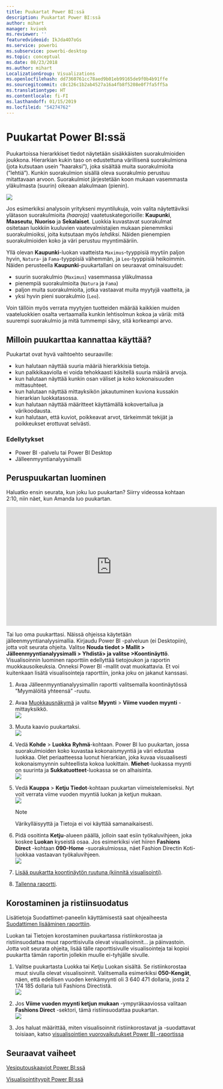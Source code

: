 ```yaml
---
title: Puukartat Power BI:ssä
description: Puukartat Power BI:ssä
author: mihart
manager: kvivek
ms.reviewer: ''
featuredvideoid: IkJda4O7oGs
ms.service: powerbi
ms.subservice: powerbi-desktop
ms.topic: conceptual
ms.date: 08/23/2018
ms.author: mihart
LocalizationGroup: Visualizations
ms.openlocfilehash: dd7360761cc78aed9b01eb99165de9f0b4b91ffe
ms.sourcegitcommit: c8c126c1b2ab4527a16a4fb8f5208e0f7fa5ff5a
ms.translationtype: HT
ms.contentlocale: fi-FI
ms.lasthandoff: 01/15/2019
ms.locfileid: "54274762"
---
```

# <a name="treemaps-in-power-bi"></a>Puukartat Power BI:ssä
Puukartoissa hierarkkiset tiedot näytetään sisäkkäisten suorakulmioiden joukkona.  Hierarkian kukin taso on edustettuna värillisenä suorakulmiona (jota kutsutaan usein ”haaraksi”), joka sisältää muita suorakulmioita (”lehtiä”).  Kunkin suorakulmion sisällä oleva suorakulmio perustuu mitattavaan arvoon. Suorakulmiot järjestetään koon mukaan vasemmasta yläkulmasta (suurin) oikeaan alakulmaan (pienin).

![](media/power-bi-visualization-treemaps/pbi-nancy_viz_treemap.png)

Jos esimerkiksi analysoin yritykseni myyntilukuja, voin valita näytettäviksi ylätason suorakulmioita *(haaroja)* vaatetuskategorioille: **Kaupunki**, **Maaseutu**, **Nuoriso** ja **Sekalaiset**.  Luokkia kuvastavat suorakulmat ositetaan luokkiin kuuluvien vaatevalmistajien mukaan pienemmiksi suorakulmioiksi, joita kutsutaan myös *lehdiksi*. Näiden pienempien suorakulmioiden koko ja väri perustuu myyntimääriin.  

Yllä olevan **Kaupunki**-luokan vaatteista `Maximus`-tyyppisiä myytiin paljon hyvin, `Natura`- ja `Fama`-tyyppisiä vähemmän, ja `Leo`-tyyppisiä heikoimmin.  Näiden perusteella **Kaupunki**-puukartallani on seuraavat ominaisuudet:
* suurin suorakulmio (`Maximus`) vasemmassa yläkulmassa
* pienempiä suorakulmioita (`Natura` ja `Fama`)
* paljon muita suorakulmioita, jotka vastaavat muita myytyjä vaatteita, ja 
* yksi hyvin pieni suorakulmio (`Leo`).  

Voin tällöin myös verrata myytyjen tuotteiden määrää kaikkien muiden vaateluokkien osalta vertaamalla kunkin lehtisolmun kokoa ja väriä: mitä suurempi suorakulmio ja mitä tummempi sävy, sitä korkeampi arvo.

## <a name="when-to-use-a-treemap"></a>Milloin puukarttaa kannattaa käyttää?
Puukartat ovat hyvä vaihtoehto seuraaville:

* kun halutaan näyttää suuria määriä hierarkkisia tietoja.
* kun palkkikaaviolla ei voida tehokkaasti käsitellä suuria määriä arvoja.
* kun halutaan näyttää kunkin osan väliset ja koko kokonaisuuden mittasuhteet.
* kun halutaan näyttää mittayksikön jakautuminen kuviona kussakin hierarkian luokkatasossa.
* kun halutaan näyttää määritteet käyttämällä kokovertailua ja värikoodausta.
* kun halutaan, että kuviot, poikkeavat arvot, tärkeimmät tekijät ja poikkeukset erottuvat selvästi.

### <a name="prerequisites"></a>Edellytykset
 - Power BI -palvelu tai Power BI Desktop
 - Jälleenmyyntianalyysimalli

## <a name="create-a-basic-treemap"></a>Peruspuukartan luominen
Haluatko ensin seurata, kun joku luo puukartan?  Siirry videossa kohtaan 2:10, niin näet, kun Amanda luo puukartan.

<iframe width="560" height="315" src="https://www.youtube.com/embed/IkJda4O7oGs" frameborder="0" allowfullscreen></iframe>

Tai luo oma puukarttasi. Näissä ohjeissa käytetään jälleenmyyntianalyysimallia. Kirjaudu Power BI -palveluun (ei Desktopiin), jotta voit seurata ohjeita. Valitse **Nouda tiedot \> Mallit \> Jälleenmyyntianalyysimalli > Yhdistä\> ja valitse \>Koontinäyttö**. Visualisoinnin luominen raporttiin edellyttää tietojoukon ja raportin muokkausoikeuksia. Onneksi Power BI -mallit ovat muokattavia. Et voi kuitenkaan lisätä visualisointeja raporttiin, jonka joku on jakanut kanssasi.  

1. Avaa Jälleenmyyntianalyysimallin raportti valitsemalla koontinäytössä ”Myymälöitä yhteensä” -ruutu.    
2. Avaa [Muokkausnäkymä](../service-interact-with-a-report-in-editing-view.md) ja valitse **Myynti** > **Viime vuoden myynti** -mittayksikkö.   
   ![](media/power-bi-visualization-treemaps/treemapfirstvalue_new.png)   
3. Muuta kaavio puukartaksi.  
   ![](media/power-bi-visualization-treemaps/treemapconvertto_new.png)   
4. Vedä **Kohde** > **Luokka** **Ryhmä**-kohtaan. Power BI luo puukartan, jossa suorakulmioiden koko kuvastaa kokonaismyyntiä ja väri edustaa luokkaa.  Olet periaatteessa luonut hierarkian, joka kuvaa visuaalisesti kokonaismyynnin suhteellista kokoa luokittain.  **Miehet**-luokassa myynti on suurinta ja **Sukkatuotteet**-luokassa se on alhaisinta.   
   ![](media/power-bi-visualization-treemaps/power-bi-complete.png)   
5. Vedä **Kauppa** > **Ketju** **Tiedot**-kohtaan puukartan viimeistelemiseksi. Nyt voit verrata viime vuoden myyntiä luokan ja ketjun mukaan.   
   ![](media/power-bi-visualization-treemaps/power-bi-details.png)
   
   > [!NOTE]
   > Värikylläisyyttä ja Tietoja ei voi käyttää samanaikaisesti.
   > 
   > 
5. Pidä osoitinta **Ketju**-alueen päällä, jolloin saat esiin työkaluvihjeen, joka koskee **Luokan** kyseistä osaa.  Jos esimerkiksi viet hiiren **Fashions Direct** -kohtaan **090-Home** -suorakulmiossa, näet Fashion Directin Koti-luokkaa vastaavan työkaluvihjeen.  
   ![](media/power-bi-visualization-treemaps/treemaphoverdetail_new.png)
6. [Lisää puukartta koontinäytön ruutuna (kiinnitä visualisointi)](../service-dashboard-tiles.md). 
7. [Tallenna raportti](../service-report-save.md).

## <a name="highlighting-and-cross-filtering"></a>Korostaminen ja ristiinsuodatus
Lisätietoja Suodattimet-paneelin käyttämisestä saat ohjeaiheesta [Suodattimen lisääminen raporttiin](../power-bi-report-add-filter.md).

Luokan tai Tietojen korostaminen puukartassa ristiinkorostaa ja ristiinsuodattaa muut raporttisivulla olevat visualisoinnit... ja päinvastoin. Jotta voit seurata ohjeita, lisää tälle raporttisivulle visualisointeja tai kopioi puukartta tämän raportin jollekin muulle ei-tyhjälle sivulle.

1. Valitse puukartasta Luokka tai Ketju Luokan sisältä.  Se ristiinkorostaa muut sivulla olevat visualisoinnit. Valitsemalla esimerkiksi **050-Kengät**, näen, että edellisen vuoden kenkämyynti oli 3 640 471 dollaria, josta 2 174 185 dollaria tuli Fashions Directistä.  
   ![](media/power-bi-visualization-treemaps/treemaphiliting.png)

2. Jos **Viime vuoden myynti ketjun mukaan** -ympyräkaaviossa valitaan **Fashions Direct** -sektori, tämä ristiinsuodattaa puukartan.  
   ![](media/power-bi-visualization-treemaps/treemapnoowl.gif)    

3. Jos haluat määrittää, miten visualisoinnit ristiinkorostavat ja -suodattavat toisiaan, katso [visualisointien vuorovaikutukset Power BI -raportissa](../service-reports-visual-interactions.md)

## <a name="next-steps"></a>Seuraavat vaiheet

[Vesiputouskaaviot Power BI:ssä](power-bi-visualization-waterfall-charts.md)

[Visualisointityypit Power BI:ssä](power-bi-visualization-types-for-reports-and-q-and-a.md)